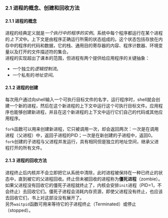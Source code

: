 ### 2.1 进程的概念、创建和回收方法

#### 2.1.1 进程的概念

进程的经典定义就是*一个执行中的程序的实例*。系统中每个程序都运行在某个进程的*上下文*中。上下文是由程序正确运行所需的状态组成的。这个状态包括存放在内存中的程序的代码和数据，它的栈、通用目的寄存器的内容、程序计数器、环境变量以及打开的文件描述符的集合。  
进程的实现超出了课本的范围，但进程有两个提供给应用程序的关键抽象：  
+ 一个独立的*逻辑控制流*。
+ 一个私有的*地址空间*。

#### 2.1.2 进程的创建

每次用户通过向shell输入一个可执行目标文件的名字，运行程序时，shell就会创建一个新的进程，然后在这个新进程的上下文中运行这个可执行目标文件。应用程序也能够创建新进程，并且在这个新进程的上下文中运行它们自己的代码或其他应用程序。

`fork`函数可以用来创建新进程，它只被调用一次，却会返回两次：一次是在调用进程（父进程）中，返回子进程的PID；一次是在新创建的子进程中，返回0。  
`fork`创建的子进程与父进程并发运行，具有相同但是独立的地址空间，继承父进程打开的所有文件。

#### 2.1.3 进程的回收方法

进程终止后内核并不会立即把它从系统中清除，此时进程被保持在一种已终止的状态中，直到被它的父进程回收。终止但未被回收的进程称为**僵死进程**（zombie）。  
如果父进程没有回收它的僵死子进程就终止了，内核会安排`init`进程（PID=1，不会终止）去回收它们。僵死子进程会消耗内存资源，即使父进程没有终止，也应该去回收它们，书上对这部没没有展开了。  
另外`waitpid`函数可用来等待它的子进程终止（Terminated）或停止（stopped）。


